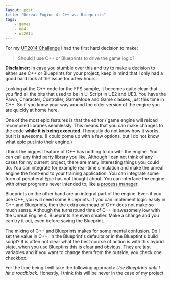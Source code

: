 ```yaml
---
layout: post
title: "Unreal Engine 4: C++ vs. Blueprints"
tags:
    - games
    - ue4
    - ut2014
---
```


For my [UT2014 Challenge][1] I had the first hard decision to make:

> Should I use C++ or Blueprints to drive the game logic?

<div class="alert alert-warning">
<strong>Disclaimer:</strong> In case you stumble over this and try to make a 
decision to either use C++ or Blueprints for your project, keep in mind that I only 
had a good hard look at the issue for a few hours. 
</div>

Looking at the C++ code for the FPS sample, it becomes quite clear that you find
all the bits that used to be in U-Script in UE2 and UE3. You have the Pawn, 
Character, Controller, GameMode and Game classes, just this time in C++. So if 
you know your way around the older version of the engine you are quickly at home 
here.

<!--more-->

One of the most epic features is that the editor / game engine will reload 
recompiled libraries seamlessly. This means that you can make changes to the 
code **while it is being executed**. I honestly do not know how it works, but
it is awesome. (I could come up with a few options, but I do not know what
epic put into their engine.)

I think the biggest feature of C++ has nothing to do with the engine. You can 
call any third party library you like. Although I can not think of any cases 
for my current project, there are many interesting things you could do. You
can integrate for example real-time simulation and make the unreal engine
the front-end to your training application. You can integrate some form of
peripheral Epic has not thought about. You can interface the engine with other
programs never intended to, like a [process manager][2].

Blueprints on the other hand are an integral part of the engine. Even if you use
C++, you will need some Blueprints. If you can implement logic easily in C++ and
Blueprints, then the extra overhead of C++ does not make so much sense. Although 
the turnaround time of C++ is awesomely low with the Unreal Engine 4, Blueprints 
are even smaller. Make a change and you can try it out, even before saving the 
Blueprint.

The mixing of C++ and Blueprints makes for some mental confusion. Do I set the 
value in C++, in the Blueprint's defaults or in the Blueptint's build script? 
It is often not clear what the best course of action is with this hybrid state,
when you use Blueptins this is clear and obvious. They are just variables and
if you want to change them from the outside, you check one checkbox.

For the time being I will take the following approach: *Use Blueptrins until I 
hit a roadblock.* Honestly, I think this will be never in the case of my 
project.

[1]:/2014/03/21/ut2014.html
[2]: http://www.cs.unm.edu/~dlchao/flake/doom/

